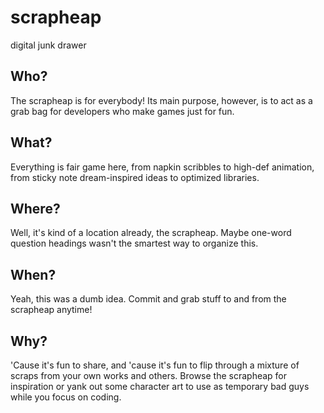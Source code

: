 scrapheap
=========

digital junk drawer


Who?
----

The scrapheap is for everybody!  Its main purpose, however, is to act as
a grab bag for developers who make games just for fun.


What?
-----

Everything is fair game here, from napkin scribbles to high-def animation,
from sticky note dream-inspired ideas to optimized libraries.


Where?
------

Well, it's kind of a location already, the scrapheap.  Maybe one-word question
headings wasn't the smartest way to organize this.


When?
-----

Yeah, this was a dumb idea.
Commit and grab stuff to and from the scrapheap anytime!


Why?
----

'Cause it's fun to share, and 'cause it's fun to flip through a mixture of scraps
from your own works and others.  Browse the scrapheap for inspiration or yank out
some character art to use as temporary bad guys while you focus on coding.
